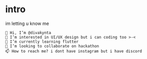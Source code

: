 # intro
im letting u know me

    👋 Hi, I’m @divakynta
    👀 I’m interested in UI/UX design but i can coding too >-<
    🌱 I’m currently learning flutter
    💞️ I’m looking to collaborate on hackathon
    📫 How to reach me? i dont have instagram but i have discord


